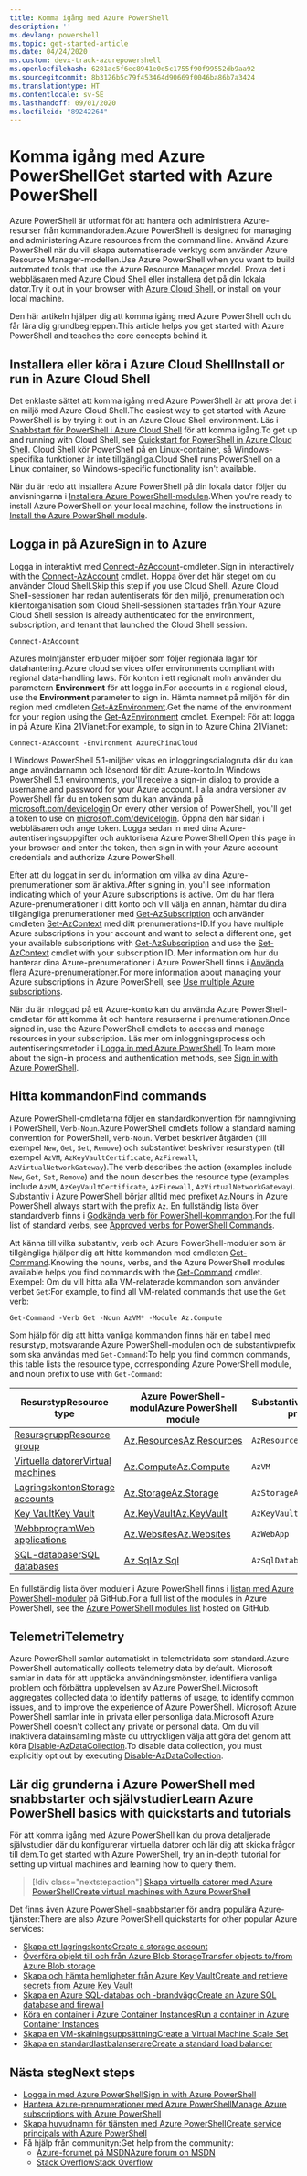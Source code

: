 ```yaml
---
title: Komma igång med Azure PowerShell
description: ''
ms.devlang: powershell
ms.topic: get-started-article
ms.date: 04/24/2020
ms.custom: devx-track-azurepowershell
ms.openlocfilehash: 6281ac5f6ec8941e0d5c1755f90f99552db9aa92
ms.sourcegitcommit: 8b3126b5c79f453464d90669f0046ba86b7a3424
ms.translationtype: HT
ms.contentlocale: sv-SE
ms.lasthandoff: 09/01/2020
ms.locfileid: "89242264"
---
```

# <a name="get-started-with-azure-powershell"></a><span data-ttu-id="6ec2d-102">Komma igång med Azure PowerShell</span><span class="sxs-lookup"><span data-stu-id="6ec2d-102">Get started with Azure PowerShell</span></span>

<span data-ttu-id="6ec2d-103">Azure PowerShell är utformat för att hantera och administrera Azure-resurser från kommandoraden.</span><span class="sxs-lookup"><span data-stu-id="6ec2d-103">Azure PowerShell is designed for managing and administering Azure resources from the command line.</span></span>
<span data-ttu-id="6ec2d-104">Använd Azure PowerShell när du vill skapa automatiserade verktyg som använder Azure Resource Manager-modellen.</span><span class="sxs-lookup"><span data-stu-id="6ec2d-104">Use Azure PowerShell when you want to build automated tools that use the Azure Resource Manager model.</span></span> <span data-ttu-id="6ec2d-105">Prova det i webbläsaren med [Azure Cloud Shell](/azure/cloud-shell/overview) eller installera det på din lokala dator.</span><span class="sxs-lookup"><span data-stu-id="6ec2d-105">Try it out in your browser with [Azure Cloud Shell](/azure/cloud-shell/overview), or install on your local machine.</span></span>

<span data-ttu-id="6ec2d-106">Den här artikeln hjälper dig att komma igång med Azure PowerShell och du får lära dig grundbegreppen.</span><span class="sxs-lookup"><span data-stu-id="6ec2d-106">This article helps you get started with Azure PowerShell and teaches the core concepts behind it.</span></span>

## <a name="install-or-run-in-azure-cloud-shell"></a><span data-ttu-id="6ec2d-107">Installera eller köra i Azure Cloud Shell</span><span class="sxs-lookup"><span data-stu-id="6ec2d-107">Install or run in Azure Cloud Shell</span></span>

<span data-ttu-id="6ec2d-108">Det enklaste sättet att komma igång med Azure PowerShell är att prova det i en miljö med Azure Cloud Shell.</span><span class="sxs-lookup"><span data-stu-id="6ec2d-108">The easiest way to get started with Azure PowerShell is by trying it out in an Azure Cloud Shell environment.</span></span> <span data-ttu-id="6ec2d-109">Läs i [Snabbstart för PowerShell i Azure Cloud Shell](/azure/cloud-shell/quickstart-powershell) för att komma igång.</span><span class="sxs-lookup"><span data-stu-id="6ec2d-109">To get up and running with Cloud Shell, see [Quickstart for PowerShell in Azure Cloud Shell](/azure/cloud-shell/quickstart-powershell).</span></span> <span data-ttu-id="6ec2d-110">Cloud Shell kör PowerShell på en Linux-container, så Windows-specifika funktioner är inte tillgängliga.</span><span class="sxs-lookup"><span data-stu-id="6ec2d-110">Cloud Shell runs PowerShell on a Linux container, so Windows-specific functionality isn't available.</span></span>

<span data-ttu-id="6ec2d-111">När du är redo att installera Azure PowerShell på din lokala dator följer du anvisningarna i [Installera Azure PowerShell-modulen](install-az-ps.md).</span><span class="sxs-lookup"><span data-stu-id="6ec2d-111">When you're ready to install Azure PowerShell on your local machine, follow the instructions in [Install the Azure PowerShell module](install-az-ps.md).</span></span>

## <a name="sign-in-to-azure"></a><span data-ttu-id="6ec2d-112">Logga in på Azure</span><span class="sxs-lookup"><span data-stu-id="6ec2d-112">Sign in to Azure</span></span>

<span data-ttu-id="6ec2d-113">Logga in interaktivt med [Connect-AzAccount](/powershell/module/az.accounts/connect-azaccount)-cmdleten.</span><span class="sxs-lookup"><span data-stu-id="6ec2d-113">Sign in interactively with the [Connect-AzAccount](/powershell/module/az.accounts/connect-azaccount) cmdlet.</span></span> <span data-ttu-id="6ec2d-114">Hoppa över det här steget om du använder Cloud Shell.</span><span class="sxs-lookup"><span data-stu-id="6ec2d-114">Skip this step if you use Cloud Shell.</span></span> <span data-ttu-id="6ec2d-115">Azure Cloud Shell-sessionen har redan autentiserats för den miljö, prenumeration och klientorganisation som Cloud Shell-sessionen startades från.</span><span class="sxs-lookup"><span data-stu-id="6ec2d-115">Your Azure Cloud Shell session is already authenticated for the environment, subscription, and tenant that launched the Cloud Shell session.</span></span>

```azurepowershell-interactive
Connect-AzAccount
```

<span data-ttu-id="6ec2d-116">Azures molntjänster erbjuder miljöer som följer regionala lagar för datahantering.</span><span class="sxs-lookup"><span data-stu-id="6ec2d-116">Azure cloud services offer environments compliant with regional data-handling laws.</span></span> <span data-ttu-id="6ec2d-117">För konton i ett regionalt moln använder du parametern **Environment** för att logga in.</span><span class="sxs-lookup"><span data-stu-id="6ec2d-117">For accounts in a regional cloud, use the **Environment** parameter to sign in.</span></span> <span data-ttu-id="6ec2d-118">Hämta namnet på miljön för din region med cmdleten [Get-AzEnvironment](/powershell/module/Az.Accounts/Get-AzEnvironment).</span><span class="sxs-lookup"><span data-stu-id="6ec2d-118">Get the name of the environment for your region using the [Get-AzEnvironment](/powershell/module/Az.Accounts/Get-AzEnvironment) cmdlet.</span></span>
<span data-ttu-id="6ec2d-119">Exempel: För att logga in på Azure Kina 21Vianet:</span><span class="sxs-lookup"><span data-stu-id="6ec2d-119">For example, to sign in to Azure China 21Vianet:</span></span>

```azurepowershell-interactive
Connect-AzAccount -Environment AzureChinaCloud
```

<span data-ttu-id="6ec2d-120">I Windows PowerShell 5.1-miljöer visas en inloggningsdialogruta där du kan ange användarnamn och lösenord för ditt Azure-konto.</span><span class="sxs-lookup"><span data-stu-id="6ec2d-120">In Windows PowerShell 5.1 environments, you'll receive a sign-in dialog to provide a username and password for your Azure account.</span></span> <span data-ttu-id="6ec2d-121">I alla andra versioner av PowerShell får du en token som du kan använda på [microsoft.com/devicelogin](https://microsoft.com/devicelogin).</span><span class="sxs-lookup"><span data-stu-id="6ec2d-121">On every other version of PowerShell, you'll get a token to use on [microsoft.com/devicelogin](https://microsoft.com/devicelogin).</span></span> <span data-ttu-id="6ec2d-122">Öppna den här sidan i webbläsaren och ange token. Logga sedan in med dina Azure-autentiseringsuppgifter och auktorisera Azure PowerShell.</span><span class="sxs-lookup"><span data-stu-id="6ec2d-122">Open this page in your browser and enter the token, then sign in with your Azure account credentials and authorize Azure PowerShell.</span></span>

<span data-ttu-id="6ec2d-123">Efter att du loggat in ser du information om vilka av dina Azure-prenumerationer som är aktiva.</span><span class="sxs-lookup"><span data-stu-id="6ec2d-123">After signing in, you'll see information indicating which of your Azure subscriptions is active.</span></span> <span data-ttu-id="6ec2d-124">Om du har flera Azure-prenumerationer i ditt konto och vill välja en annan, hämtar du dina tillgängliga prenumerationer med [Get-AzSubscription](/powershell/module/az.accounts/get-azsubscription) och använder cmdleten [Set-AzContext](/powershell/module/az.accounts/set-azcontext) med ditt prenumerations-ID.</span><span class="sxs-lookup"><span data-stu-id="6ec2d-124">If you have multiple Azure subscriptions in your account and want to select a different one, get your available subscriptions with [Get-AzSubscription](/powershell/module/az.accounts/get-azsubscription) and use the [Set-AzContext](/powershell/module/az.accounts/set-azcontext) cmdlet with your subscription ID.</span></span> <span data-ttu-id="6ec2d-125">Mer information om hur du hanterar dina Azure-prenumerationer i Azure PowerShell finns i [Använda flera Azure-prenumerationer](manage-subscriptions-azureps.md).</span><span class="sxs-lookup"><span data-stu-id="6ec2d-125">For more information about managing your Azure subscriptions in Azure PowerShell, see [Use multiple Azure subscriptions](manage-subscriptions-azureps.md).</span></span>

<span data-ttu-id="6ec2d-126">När du är inloggad på ett Azure-konto kan du använda Azure PowerShell-cmdletar för att komma åt och hantera resurserna i prenumerationen.</span><span class="sxs-lookup"><span data-stu-id="6ec2d-126">Once signed in, use the Azure PowerShell cmdlets to access and manage resources in your subscription.</span></span> <span data-ttu-id="6ec2d-127">Läs mer om inloggningsprocess och autentiseringsmetoder i [Logga in med Azure PowerShell](authenticate-azureps.md).</span><span class="sxs-lookup"><span data-stu-id="6ec2d-127">To learn more about the sign-in process and authentication methods, see [Sign in with Azure PowerShell](authenticate-azureps.md).</span></span>

## <a name="find-commands"></a><span data-ttu-id="6ec2d-128">Hitta kommandon</span><span class="sxs-lookup"><span data-stu-id="6ec2d-128">Find commands</span></span>

<span data-ttu-id="6ec2d-129">Azure PowerShell-cmdletarna följer en standardkonvention för namngivning i PowerShell, `Verb-Noun`.</span><span class="sxs-lookup"><span data-stu-id="6ec2d-129">Azure PowerShell cmdlets follow a standard naming convention for PowerShell, `Verb-Noun`.</span></span> <span data-ttu-id="6ec2d-130">Verbet beskriver åtgärden (till exempel `New`, `Get`, `Set`, `Remove`) och substantivet beskriver resurstypen (till exempel `AzVM`, `AzKeyVaultCertificate`, `AzFirewall`, `AzVirtualNetworkGateway`).</span><span class="sxs-lookup"><span data-stu-id="6ec2d-130">The verb describes the action (examples include `New`, `Get`, `Set`, `Remove`) and the noun describes the resource type (examples include `AzVM`, `AzKeyVaultCertificate`, `AzFirewall`, `AzVirtualNetworkGateway`).</span></span> <span data-ttu-id="6ec2d-131">Substantiv i Azure PowerShell börjar alltid med prefixet `Az`.</span><span class="sxs-lookup"><span data-stu-id="6ec2d-131">Nouns in Azure PowerShell always start with the prefix `Az`.</span></span> <span data-ttu-id="6ec2d-132">En fullständig lista över standardverb finns i [Godkända verb för PowerShell-kommandon](/powershell/scripting/developer/cmdlet/approved-verbs-for-windows-powershell-commands).</span><span class="sxs-lookup"><span data-stu-id="6ec2d-132">For the full list of standard verbs, see [Approved verbs for PowerShell Commands](/powershell/scripting/developer/cmdlet/approved-verbs-for-windows-powershell-commands).</span></span>

<span data-ttu-id="6ec2d-133">Att känna till vilka substantiv, verb och Azure PowerShell-moduler som är tillgängliga hjälper dig att hitta kommandon med cmdleten [Get-Command](/powershell/module/microsoft.powershell.core/get-command).</span><span class="sxs-lookup"><span data-stu-id="6ec2d-133">Knowing the nouns, verbs, and the Azure PowerShell modules available helps you find commands with the [Get-Command](/powershell/module/microsoft.powershell.core/get-command) cmdlet.</span></span> <span data-ttu-id="6ec2d-134">Exempel: Om du vill hitta alla VM-relaterade kommandon som använder verbet `Get`:</span><span class="sxs-lookup"><span data-stu-id="6ec2d-134">For example, to find all VM-related commands that use the `Get` verb:</span></span>

```powershell-interactive
Get-Command -Verb Get -Noun AzVM* -Module Az.Compute
```

<span data-ttu-id="6ec2d-135">Som hjälp för dig att hitta vanliga kommandon finns här en tabell med resurstyp, motsvarande Azure PowerShell-modulen och de substantivprefix som ska användas med `Get-Command`:</span><span class="sxs-lookup"><span data-stu-id="6ec2d-135">To help you find common commands, this table lists the resource type, corresponding Azure PowerShell module, and noun prefix to use with `Get-Command`:</span></span>

|                              <span data-ttu-id="6ec2d-136">Resurstyp</span><span class="sxs-lookup"><span data-stu-id="6ec2d-136">Resource type</span></span>                              |                   <span data-ttu-id="6ec2d-137">Azure PowerShell-modul</span><span class="sxs-lookup"><span data-stu-id="6ec2d-137">Azure PowerShell module</span></span>                    |    <span data-ttu-id="6ec2d-138">Substantivprefix</span><span class="sxs-lookup"><span data-stu-id="6ec2d-138">Noun prefix</span></span>     |
| ----------------------------------------------------------------------- | ------------------------------------------------------------ | ------------------ |
| [<span data-ttu-id="6ec2d-139">Resursgrupp</span><span class="sxs-lookup"><span data-stu-id="6ec2d-139">Resource group</span></span>](/azure/azure-resource-manager/resource-group-overview) | [<span data-ttu-id="6ec2d-140">Az.Resources</span><span class="sxs-lookup"><span data-stu-id="6ec2d-140">Az.Resources</span></span>](/powershell/module/az.resources#resources)    | `AzResourceGroup`  |
| [<span data-ttu-id="6ec2d-141">Virtuella datorer</span><span class="sxs-lookup"><span data-stu-id="6ec2d-141">Virtual machines</span></span>](/azure/virtual-machines)                             | [<span data-ttu-id="6ec2d-142">Az.Compute</span><span class="sxs-lookup"><span data-stu-id="6ec2d-142">Az.Compute</span></span>](/powershell/module/az.compute#virtual_machines) | `AzVM`             |
| [<span data-ttu-id="6ec2d-143">Lagringskonton</span><span class="sxs-lookup"><span data-stu-id="6ec2d-143">Storage accounts</span></span>](/azure/storage/common/storage-introduction)          | [<span data-ttu-id="6ec2d-144">Az.Storage</span><span class="sxs-lookup"><span data-stu-id="6ec2d-144">Az.Storage</span></span>](/powershell/module/az.storage/)                 | `AzStorageAccount` |
| [<span data-ttu-id="6ec2d-145">Key Vault</span><span class="sxs-lookup"><span data-stu-id="6ec2d-145">Key Vault</span></span>](/azure/key-vault/key-vault-whatis)                          | [<span data-ttu-id="6ec2d-146">Az.KeyVault</span><span class="sxs-lookup"><span data-stu-id="6ec2d-146">Az.KeyVault</span></span>](/powershell/module/az.keyvault)                | `AzKeyVault`       |
| [<span data-ttu-id="6ec2d-147">Webbprogram</span><span class="sxs-lookup"><span data-stu-id="6ec2d-147">Web applications</span></span>](/azure/app-service)                                  | [<span data-ttu-id="6ec2d-148">Az.Websites</span><span class="sxs-lookup"><span data-stu-id="6ec2d-148">Az.Websites</span></span>](/powershell/module/az.websites)                | `AzWebApp`         |
| [<span data-ttu-id="6ec2d-149">SQL-databaser</span><span class="sxs-lookup"><span data-stu-id="6ec2d-149">SQL databases</span></span>](/azure/sql-database)                                    | [<span data-ttu-id="6ec2d-150">Az.Sql</span><span class="sxs-lookup"><span data-stu-id="6ec2d-150">Az.Sql</span></span>](/powershell/module/az.sql)                          | `AzSqlDatabase`    |

<span data-ttu-id="6ec2d-151">En fullständig lista över moduler i Azure PowerShell finns i [listan med Azure PowerShell-moduler](https://github.com/Azure/azure-powershell/blob/master/documentation/azure-powershell-modules.md) på GitHub.</span><span class="sxs-lookup"><span data-stu-id="6ec2d-151">For a full list of the modules in Azure PowerShell, see the [Azure PowerShell modules list](https://github.com/Azure/azure-powershell/blob/master/documentation/azure-powershell-modules.md) hosted on GitHub.</span></span>

## <a name="telemetry"></a><span data-ttu-id="6ec2d-152">Telemetri</span><span class="sxs-lookup"><span data-stu-id="6ec2d-152">Telemetry</span></span>

<span data-ttu-id="6ec2d-153">Azure PowerShell samlar automatiskt in telemetridata som standard.</span><span class="sxs-lookup"><span data-stu-id="6ec2d-153">Azure PowerShell automatically collects telemetry data by default.</span></span> <span data-ttu-id="6ec2d-154">Microsoft samlar in data för att upptäcka användningsmönster, identifiera vanliga problem och förbättra upplevelsen av Azure PowerShell.</span><span class="sxs-lookup"><span data-stu-id="6ec2d-154">Microsoft aggregates collected data to identify patterns of usage, to identify common issues, and to improve the experience of Azure PowerShell.</span></span> <span data-ttu-id="6ec2d-155">Microsoft Azure PowerShell samlar inte in privata eller personliga data.</span><span class="sxs-lookup"><span data-stu-id="6ec2d-155">Microsoft Azure PowerShell doesn't collect any private or personal data.</span></span> <span data-ttu-id="6ec2d-156">Om du vill inaktivera datainsamling måste du uttryckligen välja att göra det genom att köra [Disable-AzDataCollection](/powershell/module/az.accounts/disable-azdatacollection).</span><span class="sxs-lookup"><span data-stu-id="6ec2d-156">To disable data collection, you must explicitly opt out by executing [Disable-AzDataCollection](/powershell/module/az.accounts/disable-azdatacollection).</span></span>

## <a name="learn-azure-powershell-basics-with-quickstarts-and-tutorials"></a><span data-ttu-id="6ec2d-157">Lär dig grunderna i Azure PowerShell med snabbstarter och självstudier</span><span class="sxs-lookup"><span data-stu-id="6ec2d-157">Learn Azure PowerShell basics with quickstarts and tutorials</span></span>

<span data-ttu-id="6ec2d-158">För att komma igång med Azure PowerShell kan du prova detaljerade självstudier där du konfigurerar virtuella datorer och lär dig att skicka frågor till dem.</span><span class="sxs-lookup"><span data-stu-id="6ec2d-158">To get started with Azure PowerShell, try an in-depth tutorial for setting up virtual machines and learning how to query them.</span></span>

> [!div class="nextstepaction"]
> [<span data-ttu-id="6ec2d-159">Skapa virtuella datorer med Azure PowerShell</span><span class="sxs-lookup"><span data-stu-id="6ec2d-159">Create virtual machines with Azure PowerShell</span></span>](azureps-vm-tutorial.yml)

<span data-ttu-id="6ec2d-160">Det finns även Azure PowerShell-snabbstarter för andra populära Azure-tjänster:</span><span class="sxs-lookup"><span data-stu-id="6ec2d-160">There are also Azure PowerShell quickstarts for other popular Azure services:</span></span>

* [<span data-ttu-id="6ec2d-161">Skapa ett lagringskonto</span><span class="sxs-lookup"><span data-stu-id="6ec2d-161">Create a storage account</span></span>](/azure/storage/common/storage-quickstart-create-account?tabs=azure-powershell)
* [<span data-ttu-id="6ec2d-162">Överföra objekt till och från Azure Blob Storage</span><span class="sxs-lookup"><span data-stu-id="6ec2d-162">Transfer objects to/from Azure Blob storage</span></span>](/azure/storage/blobs/storage-quickstart-blobs-powershell)
* [<span data-ttu-id="6ec2d-163">Skapa och hämta hemligheter från Azure Key Vault</span><span class="sxs-lookup"><span data-stu-id="6ec2d-163">Create and retrieve secrets from Azure Key Vault</span></span>](/azure/key-vault/quick-create-powershell)
* [<span data-ttu-id="6ec2d-164">Skapa en Azure SQL-databas och -brandvägg</span><span class="sxs-lookup"><span data-stu-id="6ec2d-164">Create an Azure SQL database and firewall</span></span>](/azure/sql-database/scripts/sql-database-create-and-configure-database-powershell)
* [<span data-ttu-id="6ec2d-165">Köra en container i Azure Container Instances</span><span class="sxs-lookup"><span data-stu-id="6ec2d-165">Run a container in Azure Container Instances</span></span>](/azure/container-instances/container-instances-quickstart-powershell)
* [<span data-ttu-id="6ec2d-166">Skapa en VM-skalningsuppsättning</span><span class="sxs-lookup"><span data-stu-id="6ec2d-166">Create a Virtual Machine Scale Set</span></span>](/azure/virtual-machine-scale-sets/quick-create-powershell)
* [<span data-ttu-id="6ec2d-167">Skapa en standardlastbalanserare</span><span class="sxs-lookup"><span data-stu-id="6ec2d-167">Create a standard load balancer</span></span>](/azure/load-balancer/quickstart-create-standard-load-balancer-powershell)

## <a name="next-steps"></a><span data-ttu-id="6ec2d-168">Nästa steg</span><span class="sxs-lookup"><span data-stu-id="6ec2d-168">Next steps</span></span>

* [<span data-ttu-id="6ec2d-169">Logga in med Azure PowerShell</span><span class="sxs-lookup"><span data-stu-id="6ec2d-169">Sign in with Azure PowerShell</span></span>](authenticate-azureps.md)
* [<span data-ttu-id="6ec2d-170">Hantera Azure-prenumerationer med Azure PowerShell</span><span class="sxs-lookup"><span data-stu-id="6ec2d-170">Manage Azure subscriptions with Azure PowerShell</span></span>](manage-subscriptions-azureps.md)
* [<span data-ttu-id="6ec2d-171">Skapa huvudnamn för tjänsten med Azure PowerShell</span><span class="sxs-lookup"><span data-stu-id="6ec2d-171">Create service principals with Azure PowerShell</span></span>](create-azure-service-principal-azureps.md)
* <span data-ttu-id="6ec2d-172">Få hjälp från communityn:</span><span class="sxs-lookup"><span data-stu-id="6ec2d-172">Get help from the community:</span></span>
  * [<span data-ttu-id="6ec2d-173">Azure-forumet på MSDN</span><span class="sxs-lookup"><span data-stu-id="6ec2d-173">Azure forum on MSDN</span></span>](https://go.microsoft.com/fwlink/p/?LinkId=320212)
  * [<span data-ttu-id="6ec2d-174">Stack Overflow</span><span class="sxs-lookup"><span data-stu-id="6ec2d-174">Stack Overflow</span></span>](https://go.microsoft.com/fwlink/?LinkId=320213)
